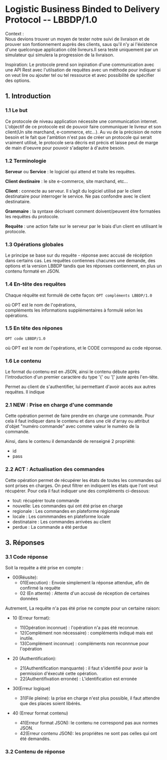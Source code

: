 # Logistic Business Binded to Delivery Protocol -- LBBDP/1.0

Context :  
Nous devions trouver un moyen de tester notre suivi de livraison et de prouver son fontionnement auprès des clients, saus qu'il n'y ai l'éxistence d'une quelconque application côté livreurs.Il sera testé uniquement par un simulateur qui simulera la progression de la livraison. 

Inspiration:
Le protocole prend son inpiration d'une communication avec une API Rest avec l'utilsation de requêtes avec un méthode pour indiquer si on veut lire ou ajouter tel ou tel ressource et avec possibilité de spécifier des options. 


## 1.   Introduction

### 1.1 Le but

Ce protocole de niveau application nécessite une communication internet.
L'objectif de ce protocole est de pouvoir faire communiquer le livreur et son client(Un site marchand, e-commerce, etc...). Au vu de la précision de notre besoin et le fait que l'ambtion n'est pas de créer un protocole qui serait vraiment utilisé, le protocole sera décris est précis et laisse peut de marge de main d'oeuvre pour pouvoir s'adapter à d'autre besoin.


### 1.2 Terminologie

**Serveur** ou **Service** : le logiciel qui attend et traite les requêtes.  

**Client destinaire** : le site e-commerce, site marchand, etc...  

**Client** : connecte au serveur. Il s’agit du logiciel utilisé par le client destinataire pour interroger le service. Ne pas confondre avec le client destinataire.   

**Grammaire** :   la syntaxe décrivant comment doivent/peuvent être formatées les
requêtes du protocole.  

**Requête** : une action faite sur le serveur par le biais d’un client en utilisant le protocole.  

### 1.3 Opérations globales

Le principe se base sur du requête - réponse avec accusé de récéption dans certains cas.
Les requêtes contiennes chacunes une demande, des options et la version LBBDP tandis que les réponses contiennent, en plus un contenu formaté en JSON.

### 1.4 En-tête des requêtes

Chaque réquête est formulé de cette façon:
`OPT compléments LBBDP/1.0`

où OPT est le nom de l'opérations,  
compléments les informations supplémentaires à formulé selon les opérations.

### 1.5 En tête des répones
`OPT code LBBDP/1.0`

où OPT est le nom de l'opérations, 
et le CODE correspond au code réponse.

### 1.6 Le contenu

Le format du contenu est en JSON, ainsi le contenu débute après l'introduction d'un premier caractère du type '{' ou '[' juste après l'en-tête.

Permet au client de s'authentifier, lui permettant d'avoir accés aux autres requêtes.
Il indique 

### 2.1 NEW : Prise en charge d'une commande

Cette opération permet de faire prendre en charge une commande. 
Pour cela il faut indiquer dans le contenu et dans une clé d'array ou attribut d'objet "numéro commande" avec comme valeur le numéro de la commande.

Ainsi, dans le contenu il demandandé de renseigné 2 propriété:
- id
- pass

### 2.2 ACT : Actualisation des commandes 

Cette opération permet de récupérer les états de toutes les commandes qui sont prises en charges. On peut filtrer en indiquent les états que l'ont veut récupérer.
Pour cela il faut indiquer une des compléments ci-dessous:  
- tout: récupérer toute commande
- nouvelle: Les commandes qui ont été prise en charge
- regionale : Les commandes en plateforme régionale
- locale : Les commmandes en plateforme locale
- destinataire : Les commandes arrivées au client
- perdue : La commande a été perdue

## 3. Réponses


### 3.1 Code réponse
Soit la requête a été prise en compte :
- 00(Réusite):
    - 01(Execution) : Envoie simplement la réponse attendue, afin de confirmé la requête
    - 02 (En attente) : Attente d'un accusé de réception de certaines données

Autrement, La requête n'a pas été prise ne compte pour un certaine raison:
- 10 (Erreur format):
    - 11(Opération inconnue) :  l'opération n'a pas été reconnue.
    - 12(Complément non nécessaire) : compléments indiqué mais est inutile.
    - 13(Complément inconnue) : compléments non reconnnue pour l'opération

- 20 (Authentification):
    - 21(Authentification manquante) : il faut s'identifié pour avoir la permission d'éxecuté cette opération.
    - 22(Authentifivation erronée) : L'identification est erronée

- 30(Erreur logique) 
    - 31(File pleine): la prise en charge n'est plus possible, il faut attendre que des places soient libérés.

- 40 (Erreur format contenu)
    - 41(Erreur format JSON): le contenu ne correspond pas aux normes JSON.
    - 42(Erreur contenu JSON): les propriétes ne sont pas celles qui ont été demandés.

### 3.2 Contenu de réponse

















